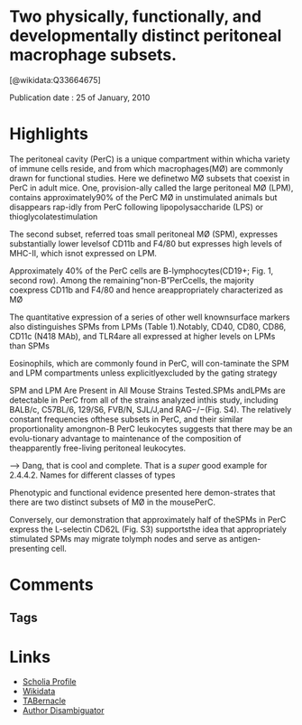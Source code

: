 
Two physically, functionally, and developmentally distinct peritoneal macrophage subsets.
=========================================================================================
  
  [@wikidata:Q33664675]  
  
Publication date : 25 of January, 2010  

# Highlights

The peritoneal cavity (PerC) is a unique compartment within whicha variety of immune cells reside, and from which macrophages(MØ) are commonly drawn for functional studies. Here we definetwo MØ subsets that coexist in PerC in adult mice. One, provision-ally called the large peritoneal MØ (LPM), contains approximately90% of the PerC MØ in unstimulated animals but disappears rap-idly from PerC following lipopolysaccharide (LPS) or thioglycolatestimulation


The second subset, referred toas small peritoneal MØ (SPM), expresses substantially lower levelsof CD11b and F4/80 but expresses high levels of MHC-II, which isnot expressed on LPM.

Approximately 40% of the PerC cells are B-lymphocytes(CD19+; Fig. 1, second row). Among the remaining“non-B”PerCcells, the majority coexpress CD11b and F4/80 and hence areappropriately characterized as MØ

The quantitative expression of a series of other well knownsurface markers also distinguishes SPMs from LPMs (Table 1).Notably, CD40, CD80, CD86, CD11c (N418 MAb), and TLR4are all expressed at higher levels on LPMs than SPMs


Eosinophils, which are commonly found in PerC, will con-taminate the SPM and LPM compartments unless explicitlyexcluded by the gating strategy


SPM  and  LPM  Are  Present  in  All  Mouse  Strains  Tested.SPMs andLPMs are detectable in PerC from all of the strains analyzed inthis study, including BALB/c, C57BL/6, 129/S6, FVB/N, SJL/J,and RAG−/−(Fig. S4). The relatively constant frequencies ofthese subsets in PerC, and their similar proportionality amongnon-B PerC leukocytes suggests that there may be an evolu-tionary advantage to maintenance of the composition of theapparently free-living peritoneal leukocytes.

--> Dang, that is cool and complete. That is a _super_ good example for 2.4.4.2. Names for different classes of types

Phenotypic and functional evidence presented here demon-strates that there are two distinct subsets of MØ in the mousePerC. 

Conversely, our demonstration that approximately half of theSPMs in PerC express the L-selectin CD62L (Fig. S3) supportsthe idea that appropriately stimulated SPMs may migrate tolymph nodes and serve as antigen-presenting cell.





# Comments

## Tags

# Links
  
 * [Scholia Profile](https://scholia.toolforge.org/work/Q33664675)  
 * [Wikidata](https://www.wikidata.org/wiki/Q33664675)  
 * [TABernacle](https://tabernacle.toolforge.org/?#/tab/manual/Q33664675/P921%3BP4510)  
 * [Author Disambiguator](https://author-disambiguator.toolforge.org/work_item_oauth.php?id=Q33664675&batch_id=&match=1&author_list_id=&doit=Get+author+links+for+work)  

